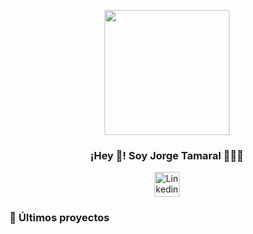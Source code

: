 <p align="center" width="300">
   <img align="center" width="200" src="" />
   <h3 align="center">¡Hey 👋! Soy Jorge Tamaral 👨🏻‍💻</h3>
</p>

<p align="center">
   <a href="https://www.linkedin.com/in/jorge-tamaral" target="blank">
    <img align="center" src="https://cdn-icons-png.flaticon.com/256/174/174857.png" alt="Linkedin de Jorge Tamaral" height="40px" width="40px" />
  </a>
</p>


### 📝 Últimos proyectos
